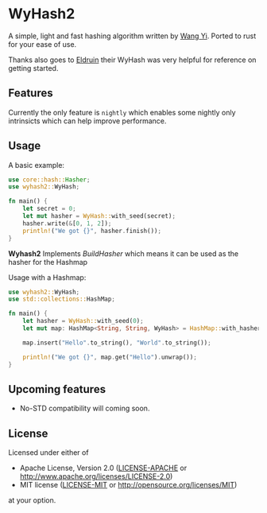 # WyHash2

A simple, light and fast hashing algorithm written by [Wang Yi](https://github.com/wangyi-fudan/wyhash). Ported to rust for your ease of use.

Thanks also goes to [Eldruin](https://github.com/eldruin/wyhash-rs) their WyHash was very helpful for reference on getting started.

## Features

Currently the only feature is `nightly` which enables some nightly only intrinsicts which can help improve performance.

## Usage

A basic example:

```rust
use core::hash::Hasher;
use wyhash2::WyHash;

fn main() {
    let secret = 0;
    let mut hasher = WyHash::with_seed(secret);
    hasher.write(&[0, 1, 2]);
    println!("We got {}", hasher.finish());
}
```
**Wyhash2** Implements *BuildHasher* which means it can be used as the hasher for the Hashmap

Usage with a Hashmap:

```rust
use wyhash2::WyHash;
use std::collections::HashMap;

fn main() {
    let hasher = WyHash::with_seed(0);
    let mut map: HashMap<String, String, WyHash> = HashMap::with_hasher(hasher);

    map.insert("Hello".to_string(), "World".to_string());

    println!("We got {}", map.get("Hello").unwrap());
}
```

## Upcoming features

- No-STD compatibility will coming soon.

## License

Licensed under either of

 * Apache License, Version 2.0 ([LICENSE-APACHE](LICENSE-APACHE) or
   http://www.apache.org/licenses/LICENSE-2.0)
 * MIT license ([LICENSE-MIT](LICENSE-MIT) or
   http://opensource.org/licenses/MIT)

at your option.